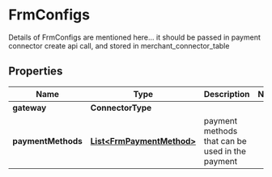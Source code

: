 

# FrmConfigs

Details of FrmConfigs are mentioned here... it should be passed in payment connector create api call, and stored in merchant_connector_table

## Properties

| Name | Type | Description | Notes |
|------------ | ------------- | ------------- | -------------|
|**gateway** | **ConnectorType** |  |  |
|**paymentMethods** | [**List&lt;FrmPaymentMethod&gt;**](FrmPaymentMethod.md) | payment methods that can be used in the payment |  |




